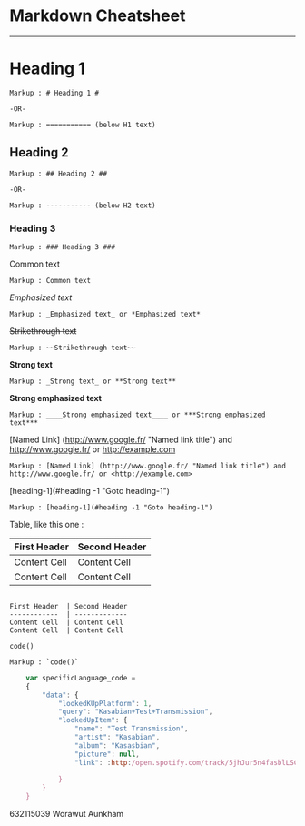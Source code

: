 Markdown Cheatsheet<a name="TOP"></a>
===================

- - - - 
# Heading 1 #

    Markup : # Heading 1 #

    -OR-

    Markup : =========== (below H1 text)

## Heading 2 ##

    Markup : ## Heading 2 ##

    -OR-

    Markup : ----------- (below H2 text)

### Heading 3 ###

    Markup : ### Heading 3 ###

Common text

    Markup : Common text

_Emphasized text_

    Markup : _Emphasized text_ or *Emphasized text*

~~Strikethrough text~~

    Markup : ~~Strikethrough text~~

__Strong text__
    
    Markup : _Strong text_ or **Strong text**

____Strong emphasized text____

    Markup : ____Strong emphasized text____ or ***Strong emphasized text***

[Named Link] (http://www.google.fr/ "Named link title") and http://www.google.fr/ or <http://example.com>

    Markup : [Named Link] (http://www.google.fr/ "Named link title") and http://www.google.fr/ or <http://example.com>

[heading-1](#heading -1 "Goto heading-1")

    Markup : [heading-1](#heading -1 "Goto heading-1")

Table, like this one : 

First Header  | Second Header
------------  | -------------
Content Cell  | Content Cell
Content Cell  | Content Cell

```

First Header  | Second Header
------------  | -------------
Content Cell  | Content Cell
Content Cell  | Content Cell 
```


`code()`

    Markup : `code()`

```javascript
    var specificLanguage_code = 
    {
        "data": {
            "lookedKUpPlatform": 1,
            "query": "Kasabian+Test+Transmission",
            "lookedUpItem": {
                "name": "Test Transmission",
                "artist": "Kasabian",
                "album": "Kasasbian",
                "picture": null,
                "link": :http:/open.spotify.com/track/5jhJur5n4fasblLSCOcrTP"
            
            }    
        }
    }
```

632115039 Worawut Aunkham
